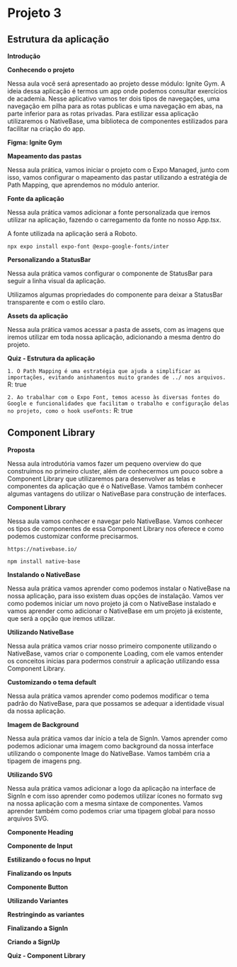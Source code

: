 # Projeto 3

## Estrutura da aplicação

**Introdução**

**Conhecendo o projeto**

Nessa aula você será apresentado ao projeto desse módulo: Ignite Gym. A ideia dessa aplicação é termos um app onde podemos consultar exercícios de academia. Nesse aplicativo vamos ter dois tipos de navegações, uma navegação em pilha para as rotas publicas e uma navegação em abas, na parte inferior para as rotas privadas. Para estilizar essa aplicação utilizaremos o NativeBase, uma biblioteca de componentes estilizados para facilitar na criação do app.

**Figma: Ignite Gym**

**Mapeamento das pastas**

Nessa aula prática, vamos iniciar o projeto com o Expo Managed, junto com isso, vamos configurar o mapeamento das pastar utilizando a estratégia de Path Mapping, que aprendemos no módulo anterior.

**Fonte da aplicação**

Nessa aula prática vamos adicionar a fonte personalizada que iremos utilizar na aplicação, fazendo o carregamento da fonte no nosso App.tsx.

A fonte utilizada na aplicação será a Roboto.

`npx expo install expo-font @expo-google-fonts/inter`

**Personalizando a StatusBar**

Nessa aula prática vamos configurar o componente de StatusBar para seguir a linha visual da aplicação.

Utilizamos algumas propriedades do componente para deixar a StatusBar transparente e com o estilo claro.

**Assets da aplicação**

Nessa aula prática vamos acessar a pasta de assets, com as imagens que iremos utilizar em toda nossa aplicação, adicionando a mesma dentro do projeto.

**Quiz - Estrutura da aplicação**

`1. O Path Mapping é uma estratégia que ajuda a simplificar as importações, evitando aninhamentos muito grandes de ../ nos arquivos.`
R: true

`2. Ao trabalhar com o Expo Font, temos acesso às diversas fontes do Google e funcionalidades que facilitam o trabalho e configuração delas no projeto, como o hook useFonts:`
R: true

## Component Library

**Proposta**

Nessa aula introdutória vamos fazer um pequeno overview do que construímos no primeiro cluster, além de conhecermos um pouco sobre a Component Library que utilizaremos para desenvolver as telas e componentes da aplicação que é o NativeBase. Vamos também conhecer algumas vantagens do utilizar o NativeBase para construção de interfaces.

**Component Library**

Nessa aula vamos conhecer e navegar pelo NativeBase. Vamos conhecer os tipos de componentes de essa Component Library nos oferece e como podemos customizar conforme precisarmos.

`https://nativebase.io/`

`npm install native-base`

**Instalando o NativeBase**

Nessa aula prática vamos aprender como podemos instalar o NativeBase na nossa aplicação, para isso existem duas opções de instalação. Vamos ver como podemos iniciar um novo projeto já com o NativeBase instalado e vamos aprender como adicionar o NativeBase em um projeto já existente, que será a opção que iremos utilizar.

**Utilizando NativeBase**

Nessa aula prática vamos criar nosso primeiro componente utilizando o NativeBase, vamos criar o componente Loading, com ele vamos entender os conceitos inicias para podermos construir a aplicação utilizando essa Component Library.

**Customizando o tema default**

Nessa aula prática vamos aprender como podemos modificar o tema padrão do NativeBase, para que possamos se adequar a identidade visual da nossa aplicação.

**Imagem de Background**

Nessa aula prática vamos dar início a tela de SignIn. Vamos aprender como podemos adicionar uma imagem como background da nossa interface utilizando o componente Image do NativeBase. Vamos também cria a tipagem de imagens png.

**Utilizando SVG**

Nessa aula prática vamos adicionar a logo da aplicação na interface de SignIn e com isso aprender como podemos utilizar ícones no formato svg na nossa aplicação com a mesma sintaxe de componentes. Vamos aprender também como podemos criar uma tipagem global para nosso arquivos SVG.

**Componente Heading**

**Componente de Input**

**Estilizando o focus no Input**

**Finalizando os Inputs**

**Componente Button**

**Utilizando Variantes**

**Restringindo as variantes**

**Finalizando a SignIn**

**Criando a SignUp**

**Quiz - Component Library**
